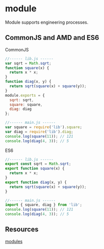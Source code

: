 # module

Module supports engineering processes.

## CommonJS and AMD and ES6

CommonJS

```js
//------ lib.js ------
var sqrt = Math.sqrt;
function square(x) {
  return x * x;
}
function diag(x, y) {
  return sqrt(square(x) + square(y));
}
module.exports = {
  sqrt: sqrt,
  square: square,
  diag: diag
};

//------ main.js ------
var square = require('lib').square;
var diag = require('lib').diag;
console.log(square(11)); // 121
console.log(diag(4, 3)); // 5
```

ES6

```js
//------ lib.js ------
export const sqrt = Math.sqrt;
export function square(x) {
  return x * x;
}
export function diag(x, y) {
  return sqrt(square(x) + square(y));
}

//------ main.js ------
import { square, diag } from 'lib';
console.log(square(11)); // 121
console.log(diag(4, 3)); // 5
```

## Resources

[modules](https://exploringjs.com/es6/ch_modules.html)
